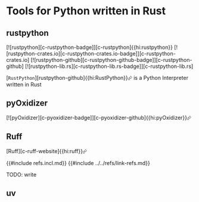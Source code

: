 # Tools for Python written in Rust

## rustpython

[![rustpython][c-rustpython-badge]][c-rustpython]{{hi:rustpython}}
[![rustpython-crates.io][c-rustpython-crates.io-badge]][c-rustpython-crates.io]
[![rustpython-github][c-rustpython-github-badge]][c-rustpython-github]
[![rustpython-lib.rs][c-rustpython-lib.rs-badge]][c-rustpython-lib.rs]

[`RustPython`][rustpython-github]{{hi:RustPython}}⮳ is a Python Interpreter written in Rust

## pyOxidizer

[![pyOxidizer][c-pyoxidizer-badge]][c-pyoxidizer-github]{{hi:pyOxidizer}}⮳

## Ruff

[Ruff][c-ruff-website]{{hi:ruff}}⮳

{{#include refs.incl.md}}
{{#include ../../refs/link-refs.md}}

<div class="hidden">
TODO: write

## uv

</div>
